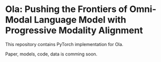 # Ola: Pushing the Frontiers of Omni-Modal Language Model with Progressive Modality Alignment

This repository contains PyTorch implementation for Ola. 

Paper, models, code, data is comming soon. 